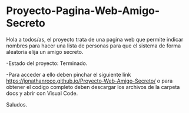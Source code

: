 # Proyecto-Pagina-Web-Amigo-Secreto

Hola a todos/as, el proyecto trata de una pagina web que permite indicar nombres para hacer una lista de personas para que el sistema de forma aleatoria elija un amigo secreto.

-Estado del proyecto: Terminado.

-Para acceder a ello deben pinchar el siguiente link  https://jonathanroco.github.io/Proyecto-Web-Amigo-Secreto/  o para obtener el codigo completo deben descargar los archivos de la carpeta docs y abrir con Visual Code.

Saludos.

